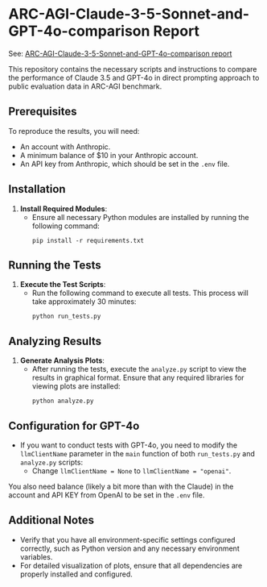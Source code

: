 # ARC-AGI-Claude-3-5-Sonnet-and-GPT-4o-comparison Report

See: [ARC-AGI-Claude-3-5-Sonnet-and-GPT-4o-comparison report](https://www.notion.so/mesokosmos/ARC-AGI-Claude-3-5-Sonnet-and-GPT-4o-comparison-1d90907ca1784832a0acc315882b1dc2)

This repository contains the necessary scripts and instructions to compare the performance of Claude 3.5 and GPT-4o in direct prompting approach to public evaluation data in ARC-AGI benchmark.

## Prerequisites

To reproduce the results, you will need:

- An account with Anthropic.
- A minimum balance of $10 in your Anthropic account.
- An API key from Anthropic, which should be set in the `.env` file.

## Installation

1. **Install Required Modules**:
   - Ensure all necessary Python modules are installed by running the following command:
     ```
     pip install -r requirements.txt
     ```

## Running the Tests

1. **Execute the Test Scripts**:
   - Run the following command to execute all tests. This process will take approximately 30 minutes:
     ```
     python run_tests.py
     ```

## Analyzing Results

1. **Generate Analysis Plots**:
   - After running the tests, execute the `analyze.py` script to view the results in graphical format. Ensure that any required libraries for viewing plots are installed:
     ```
     python analyze.py
     ```

## Configuration for GPT-4o

- If you want to conduct tests with GPT-4o, you need to modify the `llmClientName` parameter in the `main` function of both `run_tests.py` and `analyze.py` scripts:
  - Change `llmClientName = None` to `llmClientName = "openai"`.

You also need balance (likely a bit more than with the Claude) in the account and API KEY from OpenAI to be set in the `.env` file.

## Additional Notes

- Verify that you have all environment-specific settings configured correctly, such as Python version and any necessary environment variables.
- For detailed visualization of plots, ensure that all dependencies are properly installed and configured.
